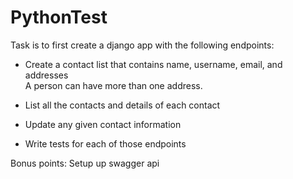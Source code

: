# PythonTest

Task is to first create a django app with the following endpoints:
- Create a contact list that contains name, username, email, and addresses  
  A person can have more than one address.
- List all the contacts and details of each contact
- Update any given contact information

- Write tests for each of those endpoints

Bonus points:
Setup up swagger api

